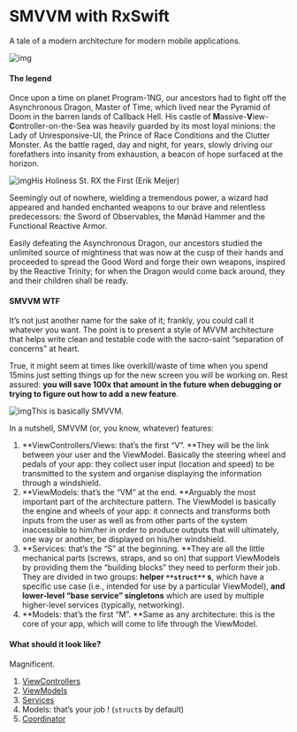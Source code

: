 # SMVVM with RxSwift

A tale of a modern architecture for modern mobile applications.

![img](https://cdn-images-1.medium.com/max/800/1*UvC8a39DwOwiDcFg_ZP1Ew.jpeg)

#### The legend

Once upon a time on planet Program-1NG, our ancestors had to fight off the Asynchronous Dragon, Master of Time, which lived near the Pyramid of Doom in the barren lands of Callback Hell. His castle of **M**assive-**V**iew-**C**ontroller-on-the-Sea was heavily guarded by its most loyal minions: the Lady of Unresponsive-UI, the Prince of Race Conditions and the Clutter Monster. As the battle raged, day and night, for years, slowly driving our forefathers into insanity from exhaustion, a beacon of hope surfaced at the horizon.

![img](https://cdn-images-1.medium.com/max/800/1*B3_hfeJErL2H0Ew1f9uJjw.jpeg)His Holiness St. RX the First (Erik Meijer)

Seemingly out of nowhere, wielding a tremendous power, a wizard had appeared and handed enchanted weapons to our brave and relentless predecessors: the Sword of Observables, the Mønäd Hammer and the Functional Reactive Armor.

Easily defeating the Asynchronous Dragon, our ancestors studied the unlimited source of mightiness that was now at the cusp of their hands and proceeded to spread the Good Word and forge their own weapons, inspired by the Reactive Trinity; for when the Dragon would come back around, they and their children shall be ready.

#### SMVVM WTF

It’s not just another name for the sake of it; frankly, you could call it whatever you want. The point is to present a style of MVVM architecture that helps write clean and testable code with the sacro-saint “separation of concerns” at heart.

True, it might seem at times like overkill/waste of time when you spend 15mins just setting things up for the new screen you will be working on. Rest assured: **you will save 100x that amount in the future when debugging or trying to figure out how to add a new feature**.

![img](https://cdn-images-1.medium.com/max/800/1*e7YjXvN9A3QXyuICwubBHg.jpeg)This is basically SMVVM.

In a nutshell, SMVVM (or, you know, whatever) features:

1. **ViewControllers/Views: that’s the first “V”. **They will be the link between your user and the ViewModel. Basically the steering wheel and pedals of your app: they collect user input (location and speed) to be transmitted to the system and organise displaying the information through a windshield.
2. **ViewModels: that’s the “VM” at the end. **Arguably the most important part of the architecture pattern. The ViewModel is basically the engine and wheels of your app: it connects and transforms both inputs from the user as well as from other parts of the system inaccessible to him/her in order to produce outputs that will ultimately, one way or another, be displayed on his/her windshield.
3. **Services: that’s the “S” at the beginning. **They are all the little mechanical parts (screws, straps, and so on) that support ViewModels by providing them the “building blocks” they need to perform their job. They are divided in two groups: **helper **`**struct**`** s**, which have a specific use case (i.e., intended for use by a particular ViewModel), **and lower-level “base service” singletons** which are used by multiple higher-level services (typically, networking).
4. **Models: that’s the first “M”. **Same as any architecture: this is the core of your app, which will come to life through the ViewModel.

#### What should it look like?

Magnificent.

1. [ViewControllers](https://medium.com/@smokeswifteveryday/rxswift-viewcontroller-done-right-d2e557e5327)
2. [ViewModels](https://medium.com/@smokeswifteveryday/rxswift-viewmodel-done-right-532c1a6ede2f)
3. [Services](https://medium.com/smoke-swift-every-day/rxswift-services-done-right-dd1646c0ecd2)
4. Models: that’s your job ! (`struct`s by default)
5. [Coordinator](https://medium.com/smoke-swift-every-day/rxswift-coordinator-pattern-done-right-c8f123fdf2b2)